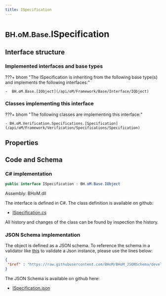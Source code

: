 ```yaml
---
title: ISpecification
---
```


# <small>BH.oM.Base.</small>**ISpecification**



## Interface structure

### Implemented interfaces and base types

???+ bhom "The ISpecification is inheriting from the following base type(s) and implements the following interfaces:"

    -  BH.oM.Base.[IObject](/api/oM/Framework/Base/Interface/IObject)


### Classes implementing this interface

???+ bhom "The following classes are implementing this interface:"

    - BH.oM.Verification.Specifications.[Specification](/api/oM/Framework/Verification/Specifications/Specification)


## Properties

## Code and Schema

### C# implementation

``` C# title="C#"
public interface ISpecification : BH.oM.Base.IObject
```

Assembly: BHoM.dll

The interface is defined in C#. The class definition is available on github:

- [ISpecification.cs](https://github.com/BHoM/BHoM/blob/develop/BHoM/Interface\ISpecification.cs)

All history and changes of the class can be found by inspection the history.
### JSON Schema implementation

The object is defined as a JSON schema. To reference the schema in a validator like [this](https://www.jsonschemavalidator.net/) to validate a Json instance, please use the lines below:

``` json title="JSON Schema"
{
 "$ref" : "https://raw.githubusercontent.com/BHoM/BHoM_JSONSchema/develop/BHoM/ISpecification.json"
}
```

The JSON Schema is available on github here:

- [ISpecification.json](https://github.com/BHoM/BHoM_JSONSchema/blob/develop/BHoM/ISpecification.json)

